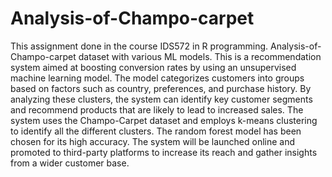 # Analysis-of-Champo-carpet
This assignment done in the course IDS572 in R programming.
Analysis-of-Champo-carpet dataset with various ML models.
This is a recommendation system aimed at boosting conversion rates by using an unsupervised machine learning model. The model categorizes customers into groups based on factors such as country, preferences, and purchase history. By analyzing these clusters, the system can identify key customer segments and recommend products that are likely to lead to increased sales. The system uses the Champo-Carpet dataset and employs k-means clustering to identify all the different clusters. The random forest model has been chosen for its high accuracy. The system will be launched online and promoted to third-party platforms to increase its reach and gather insights from a wider customer base.
